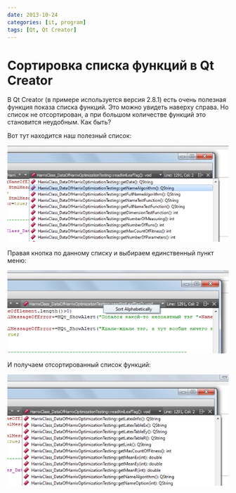 ```yaml
---
date: 2013-10-24
categories: [it, program]
tags: [Qt, Qt Creator]
---
```


# Сортировка списка функций в Qt Creator

В Qt Creator (в примере используется версия 2.8.1) есть очень полезная функция показа списка функций. Это можно увидеть наверху справа. Но список не отсортирован, а при большом количестве функций это становится неудобным. Как быть?

Вот тут находится наш полезный список:

![Список функций](img/sort_01.png)

Правая кнопка по данному списку и выбираем единственный пункт меню:

![Клик правой кнопкой по списку](img/sort_02.png)

И получаем отсортированный список функций:

![Отсортированный список функций](img/sort_03.png)

